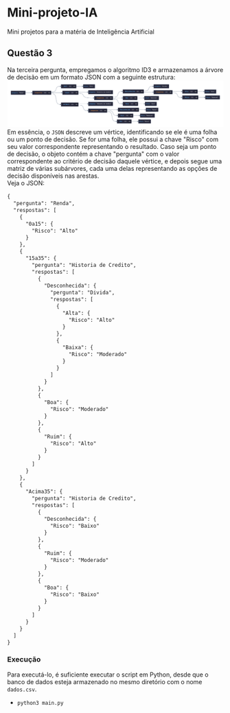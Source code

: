 # Mini-projeto-IA
Mini projetos para a matéria de Inteligência Artificial
## Questão 3
Na terceira pergunta, empregamos o algoritmo ID3 e armazenamos a árvore de decisão em um formato JSON 
com a seguinte estrutura:  
![alt text](https://github.com/VinnieT1/Mini-projeto-IA/blob/main/jsoncrack.com.png)  
Em essência, o `JSON` descreve um vértice, identificando se ele é uma folha ou um ponto de decisão. 
Se for uma folha, ele possui a chave "Risco" com seu valor correspondente representando o resultado. 
Caso seja um ponto de decisão, o objeto contém a chave "pergunta" com o valor correspondente ao critério 
de decisão daquele vértice, e depois segue uma matriz de várias subárvores, cada uma delas representando 
as opções de decisão disponíveis nas arestas.  
Veja o JSON:  
```
{
  "pergunta": "Renda",
  "respostas": [
    {
      "0a15": {
        "Risco": "Alto"
      }
    },
    {
      "15a35": {
        "pergunta": "Historia de Credito",
        "respostas": [
          {
            "Desconhecida": {
              "pergunta": "Divida",
              "respostas": [
                {
                  "Alta": {
                    "Risco": "Alto"
                  }
                },
                {
                  "Baixa": {
                    "Risco": "Moderado"
                  }
                }
              ]
            }
          },
          {
            "Boa": {
              "Risco": "Moderado"
            }
          },
          {
            "Ruim": {
              "Risco": "Alto"
            }
          }
        ]
      }
    },
    {
      "Acima35": {
        "pergunta": "Historia de Credito",
        "respostas": [
          {
            "Desconhecida": {
              "Risco": "Baixo"
            }
          },
          {
            "Ruim": {
              "Risco": "Moderado"
            }
          },
          {
            "Boa": {
              "Risco": "Baixo"
            }
          }
        ]
      }
    }
  ]
}
```
### Execução
Para executá-lo, é suficiente executar o script em Python, desde que o banco de dados esteja armazenado no mesmo diretório com o nome `dados.csv`.  
* `python3 main.py`
